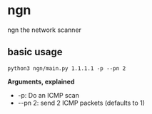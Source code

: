 # ngn
ngn the network scanner

## basic usage
```
python3 ngn/main.py 1.1.1.1 -p --pn 2
```
**Arguments, explained**
- -p: Do an ICMP scan
- --pn 2: send 2 ICMP packets (defaults to 1)
